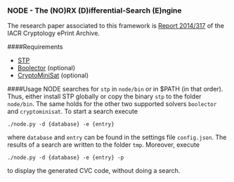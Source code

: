 ### NODE - The (NO)RX (D)ifferential-Search (E)ngine

The research paper associated to this framework is [Report 2014/317](https://eprint.iacr.org/2014/317) of the IACR Cryptology ePrint Archive.

####Requirements

  * [STP](https://stp.github.io/stp/)
  * [Boolector](http://fmv.jku.at/boolector/) (optional)
  * [CryptoMiniSat](https://github.com/msoos/cryptominisat) (optional)

####Usage
NODE searches for `stp` in `node/bin` or in $PATH (in that order). Thus, either install STP globally or copy the binary `stp` to the folder `node/bin`. The same holds for the other two supported solvers `boolector` and `cryptominisat`. To start a search execute
```
./node.py -d {database} -e {entry}
```
where `database` and `entry` can be found in the settings file `config.json`. The results of a search are written to the folder `tmp`. Moreover, execute
```
./node.py -d {database} -e {entry} -p
```
to display the generated CVC code, without doing a search.
